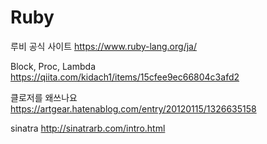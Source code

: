 # Ruby
루비 공식 사이트
https://www.ruby-lang.org/ja/

Block, Proc, Lambda
https://qiita.com/kidach1/items/15cfee9ec66804c3afd2

클로저를 왜쓰나요
https://artgear.hatenablog.com/entry/20120115/1326635158

sinatra
http://sinatrarb.com/intro.html
